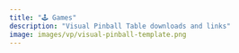 ```yaml
---
title: "🕹️ Games"
description: "Visual Pinball Table downloads and links"
image: images/vp/visual-pinball-template.png
---
```


